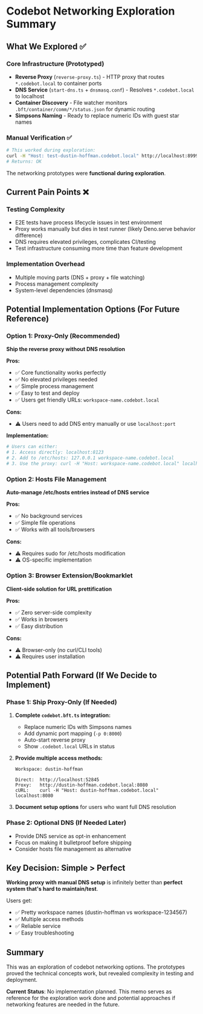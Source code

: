 # Codebot Networking Exploration Summary

## What We Explored ✅

### Core Infrastructure (Prototyped)

- **Reverse Proxy** (`reverse-proxy.ts`) - HTTP proxy that routes
  `*.codebot.local` to container ports
- **DNS Service** (`start-dns.ts` + `dnsmasq.conf`) - Resolves `*.codebot.local`
  to localhost
- **Container Discovery** - File watcher monitors
  `.bft/container/comm/*/status.json` for dynamic routing
- **Simpsons Naming** - Ready to replace numeric IDs with guest star names

### Manual Verification ✅

```bash
# This worked during exploration:
curl -H "Host: test-dustin-hoffman.codebot.local" http://localhost:8999/health
# Returns: OK
```

The networking prototypes were **functional during exploration**.

## Current Pain Points ❌

### Testing Complexity

- E2E tests have process lifecycle issues in test environment
- Proxy works manually but dies in test runner (likely Deno.serve behavior
  difference)
- DNS requires elevated privileges, complicates CI/testing
- Test infrastructure consuming more time than feature development

### Implementation Overhead

- Multiple moving parts (DNS + proxy + file watching)
- Process management complexity
- System-level dependencies (dnsmasq)

## Potential Implementation Options (For Future Reference)

### Option 1: Proxy-Only (Recommended)

**Ship the reverse proxy without DNS resolution**

**Pros:**

- ✅ Core functionality works perfectly
- ✅ No elevated privileges needed
- ✅ Simple process management
- ✅ Easy to test and deploy
- ✅ Users get friendly URLs: `workspace-name.codebot.local`

**Cons:**

- ⚠️ Users need to add DNS entry manually or use `localhost:port`

**Implementation:**

```bash
# Users can either:
# 1. Access directly: localhost:8123
# 2. Add to /etc/hosts: 127.0.0.1 workspace-name.codebot.local
# 3. Use the proxy: curl -H "Host: workspace-name.codebot.local" localhost:8080
```

### Option 2: Hosts File Management

**Auto-manage /etc/hosts entries instead of DNS service**

**Pros:**

- ✅ No background services
- ✅ Simple file operations
- ✅ Works with all tools/browsers

**Cons:**

- ⚠️ Requires sudo for /etc/hosts modification
- ⚠️ OS-specific implementation

### Option 3: Browser Extension/Bookmarklet

**Client-side solution for URL prettification**

**Pros:**

- ✅ Zero server-side complexity
- ✅ Works in browsers
- ✅ Easy distribution

**Cons:**

- ⚠️ Browser-only (no curl/CLI tools)
- ⚠️ Requires user installation

## Potential Path Forward (If We Decide to Implement)

### Phase 1: Ship Proxy-Only (If Needed)

1. **Complete `codebot.bft.ts` integration:**
   - Replace numeric IDs with Simpsons names
   - Add dynamic port mapping (`-p 0:8000`)
   - Auto-start reverse proxy
   - Show `.codebot.local` URLs in status

2. **Provide multiple access methods:**
   ```
   Workspace: dustin-hoffman

   Direct:  http://localhost:52845
   Proxy:   http://dustin-hoffman.codebot.local:8080
   cURL:    curl -H "Host: dustin-hoffman.codebot.local" localhost:8080
   ```

3. **Document setup options** for users who want full DNS resolution

### Phase 2: Optional DNS (If Needed Later)

- Provide DNS service as opt-in enhancement
- Focus on making it bulletproof before shipping
- Consider hosts file management as alternative

## Key Decision: Simple > Perfect

**Working proxy with manual DNS setup** is infinitely better than **perfect
system that's hard to maintain/test**.

Users get:

- ✅ Pretty workspace names (dustin-hoffman vs workspace-1234567)
- ✅ Multiple access methods
- ✅ Reliable service
- ✅ Easy troubleshooting

## Summary

This was an exploration of codebot networking options. The prototypes proved the
technical concepts work, but revealed complexity in testing and deployment.

**Current Status**: No implementation planned. This memo serves as reference for
the exploration work done and potential approaches if networking features are
needed in the future.
